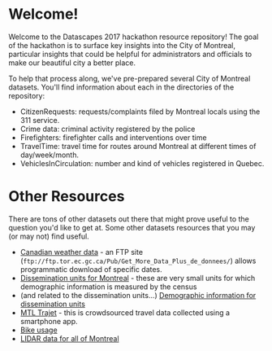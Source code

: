 # Welcome!
Welcome to the Datascapes 2017 hackathon resource repository!  The goal of the hackathon is to surface key insights into the City of Montreal, particular insights that could be helpful for administrators and officials to make our beautiful city a better place.

To help that process along, we've pre-prepared several City of Montreal datasets.  You'll find information about each in the directories of the repository:

  - CitizenRequests: requests/complaints filed by Montreal locals using the 311 service.
  - Crime data: criminal activity registered by the police
  - Firefighters: firefighter calls and interventions over time
  - TravelTime: travel time for routes around Montreal at different times of day/week/month.
  - VehiclesInCirculation: number and kind of vehicles registered in Quebec.

# Other Resources
There are tons of other datasets out there that might prove useful to the question you'd like to get at.  Some other datasets resources that you may (or may not) find useful.

  - [Canadian weather data](http://climate.weather.gc.ca/historical_data/search_historic_data_e.html) - an FTP site (`ftp://ftp.tor.ec.gc.ca/Pub/Get_More_Data_Plus_de_donnees/`) allows programmatic download of specific dates.
  - [Dissemination units for Montreal](http://www.statcan.gc.ca/access_acces/alternative_alternatif.action?l=eng&dispext=zip&teng=lda_000b16a_e.zip&k=%20%20%20%2090414&loc=http://www12.statcan.gc.ca/census-recensement/2011/geo/bound-limit/files-fichiers/2016/lda_000b16a_e.zip) - these are very small units for which demographic information is measured by the census
  - (and related to the dissemination units...) [Demographic information for dissemination units](http://www12.statcan.gc.ca/census-recensement/2016/dp-pd/dt-td/Ap-eng.cfm?LANG=E&APATH=3&DETAIL=0&DIM=0&FL=A&FREE=0&GC=0&GID=0&GK=0&GRP=1&PID=109663&PRID=10&PTYPE=109445&S=0&SHOWALL=0&SUB=0&Temporal=2016&THEME=118&VID=0&VNAMEE=&VNAMEF=)
  - [MTL Trajet](http://donnees.ville.montreal.qc.ca/dataset/mtl-trajet) - this is crowdsourced travel data collected using a smartphone app.
  - [Bike usage](http://donnees.ville.montreal.qc.ca/dataset/velos-comptage)
  - [LIDAR data for all of Montreal](http://donnees.ville.montreal.qc.ca/dataset/lidar-aerien-2015)
